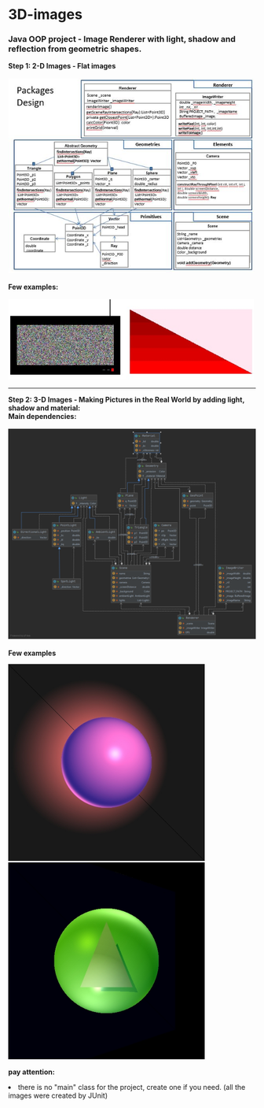 <h1> 3D-images </h1>
<h3>Java OOP project -  Image Renderer with light, shadow and reflection from geometric shapes.</h3>
<p>
<b> Step 1: 2-D Images - Flat images</b><br><br>
  <img src='https://github.com/Michal961/3D-images/blob/main/img/2DP.JPG' width='500'>
  <br><br>
  <b>Few examples: </b><br><br>
  <img src='https://github.com/Michal961/3D-images/blob/main/img/2D.jpg' width='500'>
</p>
<hr>
<p>
<b> Step 2: 3-D Images - Making Pictures in the Real World by adding light, shadow and material: </b> <br>
<b>Main dependencies: </b><br><br>
  <img src='https://github.com/Michal961/3D-images/blob/main/img/Main%20dependencies.png' width='600'> <br><br>
<b>Few examples </b><br>
</p>
 <img src='https://github.com/Michal961/3D-images/blob/main/img/Point%20test%202.jpg' width='400'>
  <img src='https://github.com/Michal961/3D-images/blob/main/img/Point%20test%202235.jpg' width='400'>

<p>
  <b> pay attention: </b>
  <li> there is no "main" class for the project, create one if you need. (all the images were created by JUnit)</li>
</p>
